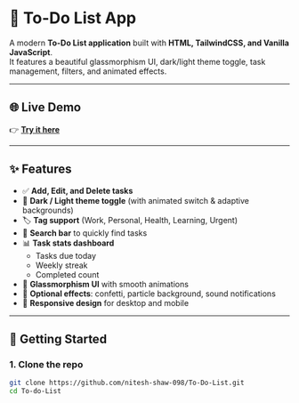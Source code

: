# 📝 To-Do List App

A modern **To-Do List application** built with **HTML, TailwindCSS, and Vanilla JavaScript**.  
It features a beautiful glassmorphism UI, dark/light theme toggle, task management, filters, and animated effects.

---

## 🌐 Live Demo

👉 [**Try it here**](https://nitesh-shaw-098.github.io/To-Do-List/)  

---

## ✨ Features

- ✅ **Add, Edit, and Delete tasks**  
- 🎨 **Dark / Light theme toggle** (with animated switch & adaptive backgrounds)  
- 🏷️ **Tag support** (Work, Personal, Health, Learning, Urgent)  
- 🔎 **Search bar** to quickly find tasks  
- 📊 **Task stats dashboard**  
  - Tasks due today  
  - Weekly streak  
  - Completed count  
- 🌈 **Glassmorphism UI** with smooth animations  
- 🎉 **Optional effects**: confetti, particle background, sound notifications  
- 📱 **Responsive design** for desktop and mobile  

---

## 🚀 Getting Started

### 1. Clone the repo
```bash
git clone https://github.com/nitesh-shaw-098/To-Do-List.git
cd To-do-List
